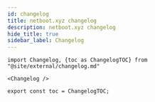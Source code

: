 ```yaml
---
id: changelog
title: netboot.xyz changelog
description: netboot.xyz changelog
hide_title: true
sidebar_label: Changelog
---
```


```mdx-code-block
import Changelog, {toc as ChangelogTOC} from "@site/external/changelog.md"

<Changelog />

export const toc = ChangelogTOC;
```
